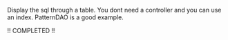 Display the sql through a table. You dont need a controller and you can use an index.
PatternDAO is a good example.

!! COMPLETED !!
